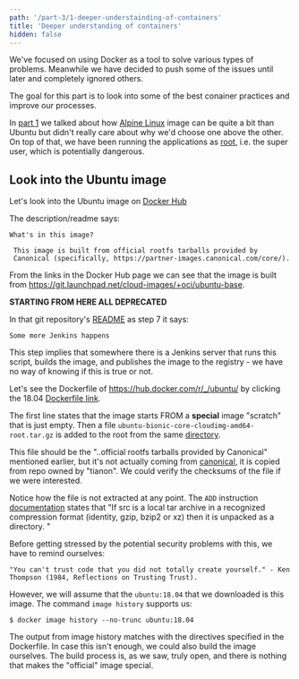```yaml
---
path: '/part-3/1-deeper-understainding-of-containers'
title: 'Deeper understanding of containers'
hidden: false
---
```


We've focused on using Docker as a tool to solve various types of problems. Meanwhile we have decided to push some of the issues until later and completely ignored others.

The goal for this part is to look into some of the best conainer practices and improve our processes.

In [part 1](/part-1/3-in-depth-dive-to-images#non-tmc-exercise-exercise-15-sizes-of-images) we talked about how [Alpine Linux](https://www.alpinelinux.org/) image can be quite a bit than Ubuntu but didn't really care about why we'd choose one above the other. On top of that, we have been running the applications as [root](https://en.wikipedia.org/wiki/Superuser), i.e. the super user, which is potentially dangerous.

## Look into the Ubuntu image ##

Let's look into the Ubuntu image on [Docker Hub](https://hub.docker.com/r/library/ubuntu/)

The description/readme says:

    What's in this image?

     This image is built from official rootfs tarballs provided by
     Canonical (specifically, https://partner-images.canonical.com/core/).


From the links in the Docker Hub page we can see that the image is built from <https://git.launchpad.net/cloud-images/+oci/ubuntu-base>.

**STARTING FROM HERE ALL DEPRECATED**

In that git repository's [README](https://github.com/tianon/docker-brew-ubuntu-core/tree/master#scripts-to-prepare-updates-to-the-ubuntu-official-docker-images) as step 7 it says:

    Some more Jenkins happens

This step implies that somewhere there is a Jenkins server that runs this script, builds the image, and publishes the image to the registry - we have no way of knowing if this is true or not.

Let's see the Dockerfile of <https://hub.docker.com/r/_/ubuntu/> by clicking the 18.04 [Dockerfile link](https://github.com/tianon/docker-brew-ubuntu-core/blob/490e0e86ec5c93524b7ae37b79025e5ded5efcc6/bionic/Dockerfile).

The first line states that the image starts FROM a **special** image "scratch" that is just empty. Then a file `ubuntu-bionic-core-cloudimg-amd64-root.tar.gz` is added to the root from the same [directory](https://github.com/tianon/docker-brew-ubuntu-core/tree/490e0e86ec5c93524b7ae37b79025e5ded5efcc6/bionic).

This file should be the "..official rootfs tarballs provided by Canonical" mentioned earlier, but it's not actually coming from [canonical](https://partner-images.canonical.com/core/bionic/current/), it is copied from repo owned by "tianon". We could verify the checksums of the file if we were interested.

Notice how the file is not extracted at any point. The `ADD` instruction [documentation](https://docs.docker.com/engine/reference/builder/#add) states that "If src is a local tar archive in a recognized compression format (identity, gzip, bzip2 or xz) then it is unpacked as a directory. "

Before getting stressed by the potential security problems with this, we have to remind ourselves:

    "You can't trust code that you did not totally create yourself." - Ken Thompson (1984, Reflections on Trusting Trust).

However, we will assume that the `ubuntu:18.04` that we downloaded is this image. The command `image history` supports us:

```console
$ docker image history --no-trunc ubuntu:18.04
```

The output from image history matches with the directives specified in the Dockerfile. In case this isn't enough, we could also build the image ourselves. The build process is, as we saw, truly open, and there is nothing that makes the "official" image special.


